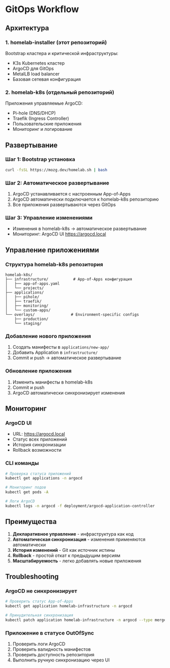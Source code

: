 # GitOps Workflow

## Архитектура

### 1. homelab-installer (этот репозиторий)
Bootstrap кластера и критической инфраструктуры:
- K3s Kubernetes кластер
- ArgoCD для GitOps
- MetalLB load balancer
- Базовая сетевая конфигурация

### 2. homelab-k8s (отдельный репозиторий)
Приложения управляемые ArgoCD:
- Pi-hole (DNS/DHCP)
- Traefik (Ingress Controller)
- Пользовательские приложения
- Мониторинг и логирование

## Развертывание

### Шаг 1: Bootstrap установка
```bash
curl -fsSL https://mozg.dev/homelab.sh | bash
```

### Шаг 2: Автоматическое развертывание
1. ArgoCD устанавливается с настроенным App-of-Apps
2. ArgoCD автоматически подключается к homelab-k8s репозиторию
3. Все приложения развертываются через GitOps

### Шаг 3: Управление изменениями
- Изменения в homelab-k8s → автоматическое развертывание
- Мониторинг: ArgoCD UI https://argocd.local

## Управление приложениями

### Структура homelab-k8s репозитория
```
homelab-k8s/
├── infrastructure/           # App-of-Apps конфигурация
│   ├── app-of-apps.yaml
│   └── projects/
├── applications/
│   ├── pihole/
│   ├── traefik/
│   ├── monitoring/
│   └── custom-apps/
└── overlays/                # Environment-specific configs
    ├── production/
    └── staging/
```

### Добавление нового приложения
1. Создать манифесты в `applications/new-app/`
2. Добавить Application в `infrastructure/`
3. Commit и push → автоматическое развертывание

### Обновление приложения
1. Изменить манифесты в homelab-k8s
2. Commit и push
3. ArgoCD автоматически синхронизирует изменения

## Мониторинг

### ArgoCD UI
- URL: https://argocd.local
- Статус всех приложений
- История синхронизации
- Rollback возможности

### CLI команды
```bash
# Проверка статуса приложений
kubectl get applications -n argocd

# Мониторинг подов
kubectl get pods -A

# Логи ArgoCD
kubectl logs -n argocd -f deployment/argocd-application-controller
```

## Преимущества

1. **Декларативное управление** - инфраструктура как код
2. **Автоматическая синхронизация** - изменения применяются автоматически
3. **История изменений** - Git как источник истины
4. **Rollback** - простой откат к предыдущим версиям
5. **Масштабируемость** - легко добавлять новые приложения

## Troubleshooting

### ArgoCD не синхронизирует
```bash
# Проверить статус App-of-Apps
kubectl get application homelab-infrastructure -n argocd

# Принудительная синхронизация
kubectl patch application homelab-infrastructure -n argocd --type merge -p='{"operation": {"initiatedBy": {"username": "admin"}, "sync": {"revision": "HEAD"}}}'
```

### Приложение в статусе OutOfSync
1. Проверить логи ArgoCD
2. Проверить валидность манифестов
3. Проверить доступность репозитория
4. Выполнить ручную синхронизацию через UI